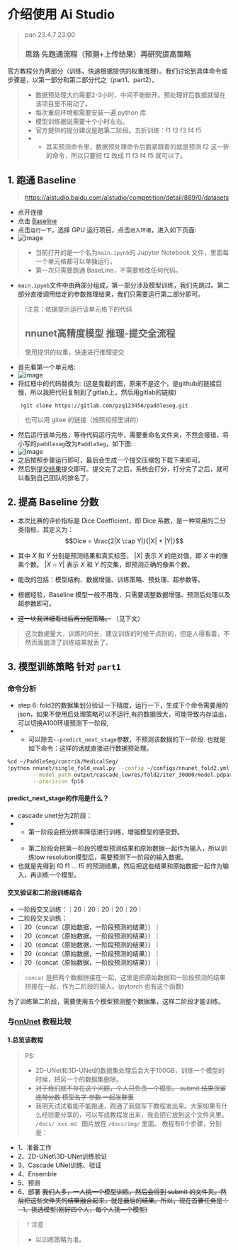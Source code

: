 # 介绍使用 Ai Studio
> pan 23.4.7 23:00
> ### 思路 **先跑通流程（预测+上传结果）再研究提高策略**

官方教程分为两部分（训练、快速根据提供的权重推理）。我们讨论到具体命令或步骤是，以第一部分和第二部分代之（part1、part2）。

> * 数据预处理大约需要2-3小时，中间不能断开。预处理好后数据就留在该项目里不用动了。
> * 每次重启环境都需要安装一遍 python 库
> * 模型训练据说需要十个小时左右。
> * 官方提供的提分建议是跑第二阶段。五折训练：f1 f2 f3 f4 f5 
> * - 其实预测命令里，数据预处理命令后面紧跟着的就是预测 f2 这一折的命令，所以只要把 f2 改成 f1 f3 f4 f5 就可以了。

## 1. 跑通 Baseline
> https://aistudio.baidu.com/aistudio/competition/detail/889/0/datasets
- 点开连接
- 点击 [Baseline](https://aistudio.baidu.com/aistudio/projectdetail/5836342)
- 点击`运行一下`，选择 GPU 运行项目，点击`进入环境`，进入如下页面:
- ![image](/docs/img/aistudio.jpg)
> - 当前打开的是一个名为`main.ipynb`的 Jupyter Notebook 文件，里面每一个单元格都可以单独运行。
> - 第一次只需要跑通 BaseLine，不需要修改任何代码。
- `main.ipynb`文件中由两部分组成，第一部分涉及模型训练，我们先跳过。第二部分直接调用给定的参数推理结果，我们只需要运行第二部分即可。
> !注意：依据提示运行该单元格下的代码
> ## nnunet高精度模型 推理-提交全流程
> 使用提供的权重，快速进行推理提交
- 首先看第一个单元格:
- ![image](/docs/img/cell1.jpg)
- 将红框中的代码替换为: (这是我截的图，原来不是这个，是github的链接巨慢，所以我把代码复制到了gitlab上，然后用gitlab的链接)
```
    !git clone https://gitlab.com/pzq123456/paddleseg.git
```
> 也可以用 gitee 的链接（按照视频里讲的）

- 然后运行该单元格，等待代码运行完毕，需要重命名文件夹，不然会报错，将小写的`paddleseg`改为`PaddleSeg`，如下图:
- ![image](/docs/img/2.jpg)
- 之后按照步骤运行即可，最后会生成一个提交压缩包下载下来即可。
- 然后到[提交结果](https://aistudio.baidu.com/aistudio/competition/detail/889/0/submit-result)提交即可。提交完了之后，系统会打分，打分完了之后，就可以看到自己团队的排名了。

## 2. 提高 Baseline 分数
- 本次比赛的评价指标是 Dice Coefficient，即 Dice 系数，是一种常用的二分类指标，其定义为：
$$Dice = \frac{2|X \cap Y|}{|X| + |Y|}$$

- 其中 $X$ 和 $Y$ 分别是预测结果和真实标签， $\left|X\right|$  表示 $X$ 的绝对值，即 $X$ 中的像素个数。 $|X \cap Y|$  表示  $X$  和  $Y$  的交集，即预测正确的像素个数。
- 能改的包括：模型结构、数据增强、训练策略、预处理、超参数等。
- 根据经验，Baseline 模型一般不用改，只需要调整数据增强、预测后处理以及超参数即可。
- ~~这一块我详细看过后再分配策略。~~ （见下文）

> 这次数据量大，训练时间长，建议训练的时候干点别的，但是人得看着，不然页面崩溃了训练结果就丢了。


## 3. 模型训练策略 针对 `part1`

### 命令分析
- step 6: fold2的数据集划分验证一下精度，运行一下，生成下个命令需要用的json，如果不使用后处理策略可以不运行,有的数据很大，可能导致内存溢出，可以切换A100环境预测下一阶段,
- * 可以除去`--predict_next_stage`参数，不预测该数据的下一阶段. 也就是如下命令：这样的话就直接进行数据预处理。
``` bash
%cd ~/PaddleSeg/contrib/MedicalSeg/
!python nnunet/single_fold_eval.py --config ~/configs/nnunet_fold2.yml \
        --model_path output/cascade_lowres/fold2/iter_30000/model.pdparams --val_save_folder output/cascade_lowres_val \
        --precision fp16 
```

#### predict_next_stage的作用是什么？
- cascade unet分为2阶段：
- * 第一阶段会把分辨率降低进行训练，增强模型的感受野。
- * 第二阶段会把第一阶段的模型预测结果和原始数据一起作为输入，所以训练low resolution模型后，需要预测下一阶段的输入数据。
- 也就是先得到 f0 f1 ... f5 的预测结果，然后把这些结果和原始数据一起作为输入，再训练一个模型。

#### 交叉验证和二阶段训练结合

- 一阶段交叉训练：｜20｜20｜20｜20｜20｜
- 二阶段交叉训练：
-  ｜20（concat（原始数据，一阶段预测的结果））｜
-  ｜20（concat（原始数据，一阶段预测的结果））｜
-  ｜20（concat（原始数据，一阶段预测的结果））｜
-  ｜20（concat（原始数据，一阶段预测的结果））｜
-  ｜20（concat（原始数据，一阶段预测的结果））｜
> `concat` 是把两个数据拼接在一起，这里是把原始数据和一阶段预测的结果拼接在一起，作为二阶段的输入。(pytorch 也有这个函数)

为了训练第二阶段，需要使用五个模型预测整个数据集，这样二阶段才能训练。

### 与[nnUnet](https://aistudio.baidu.com/aistudio/projectdetail/4884907?contributionType=1) 教程比较

#### 1.总览该教程
>  PS: 
> * 2D-UNet和3D-UNet的数据集处理后会大于100GB，训练一个模型的时候，把另一个的数据集删除。
> * ~~对于我们就不存在这个问题，个人只负责一个模型。 submit 结果保留 连带分数 模型名字 参数 一起发群里~~
> * 我明天试试看能不能跑通，跑通了我就写下教程发出来。大家如果有什么经验要分享的，可以写成教程发出来，我会把它放到这个文件夹里。 `/docs/ xxx.md ` 图片放在 `/docs/img/` 里面。
教程有6个步骤，分别是：
  - 1、准备工作
  - 2、2D-UNet\3D-UNet训练验证
  - 3、Cascade UNet训练、验证
  - 4、Ensemble
  - 5、预测
  - 6、部署
~~我们人多，一人挑一个模型训练，然后会得到 submit 的文件夹。然后把这些文件夹的结果融合起来，就是最后的结果。所以，现在首要任务是：~~
~~- 1、挑选模型(刚好四个人，每个人挑一个模型)~~

> ！注意
> * 以训练策略为准。